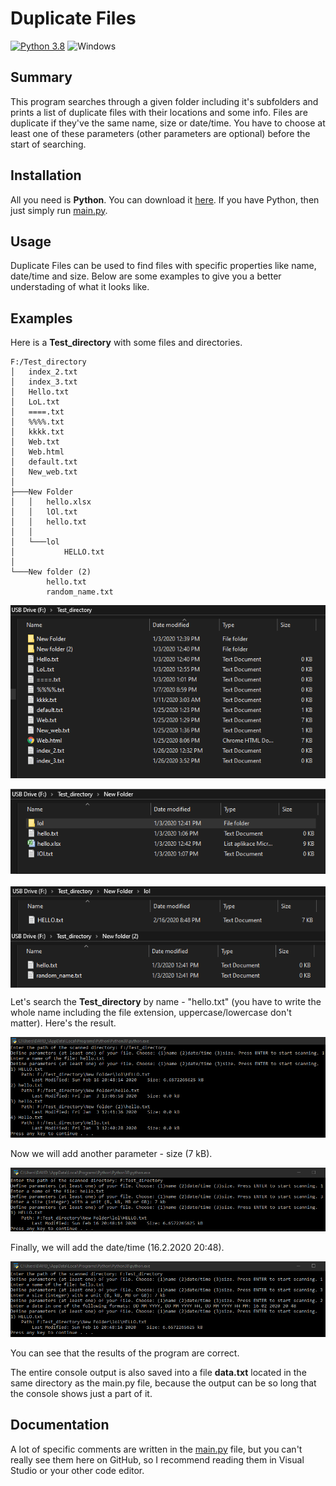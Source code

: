 # Duplicate Files

[![Python 3.8](https://img.shields.io/badge/python-3.8-blue)](https://www.python.org/downloads/release/python-380/)
![Windows](https://img.shields.io/badge/platform-windows-lightgrey)

## Summary
This program searches through a given folder including it's subfolders and prints a list of duplicate files with their locations and some info.
Files are duplicate if they've the same name, size or date/time.
You have to choose at least one of these parameters (other parameters are optional) before the start of searching.

## Installation
All you need is **Python**. You can download it [here](https://www.python.org/downloads/).
If you have Python, then just simply run [main.py](main.py).

## Usage
Duplicate Files can be used to find files with specific properties like name, date/time and size. Below are some examples to give you a better understading of what it looks like.

## Examples

Here is a **Test_directory** with some files and directories.

```
F:/Test_directory
│   index_2.txt
│   index_3.txt
│   Hello.txt
│   LoL.txt
│   ====.txt
│   %%%%.txt
│   kkkk.txt
│   Web.txt
│   Web.html
│   default.txt
│   New_web.txt
│
├───New Folder
│   │   hello.xlsx
│   │   lOl.txt
│   │   hello.txt
│   │
│   └───lol
│           HELLO.txt
│
└───New folder (2)
        hello.txt
        random_name.txt
```

![img1](images/image1.png)


<p align="center">
        <img src="images/image2.png"><br><br>
        <img src="images/image3.png" align="right">
</p>

<img src="images/image4.png" align="center">

Let's search the **Test_directory** by name - "hello.txt" (you have to write the whole name including the file extension, uppercase/lowercase don't matter). Here's the result.


<img src="images/console1.png" alt="console1" width="800">


Now we will add another parameter - size (7 kB).


<img src="images/console2.png" alt="console2" width="800">


Finally, we will add the date/time (16.2.2020 20:48).


<img src="images/console3.png" alt="console3" width="800">


You can see that the results of the program are correct.


The entire console output is also saved into a file **data.txt** located in the same directory as the main.py file, because the output can be so long that the console shows just a part of it.  

## Documentation
A lot of specific comments are written in the [main.py](main.py) file, but you can't really see them here on GitHub, so I recommend reading them in Visual Studio or your other code editor.
